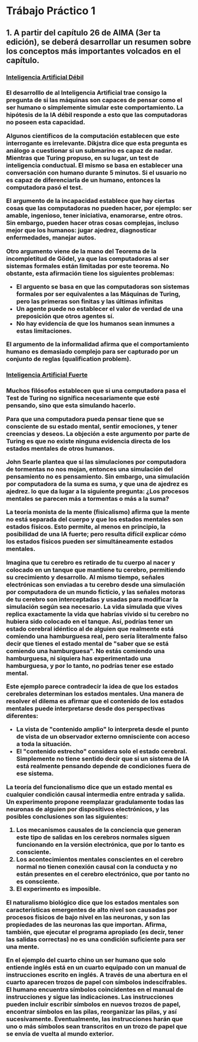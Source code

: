 # Trábajo Práctico 1

## 1. A partir del capítulo 26 de AIMA  (3er ta edición), se deberá desarrollar un resumen sobre los conceptos más importantes volcados en el capítulo.

<h3 style="text-decoration:underline"> Inteligencia Artificial Débil <h3>

El desarrolllo de al Inteligencia Artificial trae consigo la pregunta de si las máquinas son capaces de pensar como el ser humano o simplemente simular este comportamiento. La hipótesis de la **IA débil** responde a esto que las computadoras no poseen esta capacidad.

Algunos cientificos de la computación establecen que este interrogante es irrelevante. Dikjstra dice que esta pregunta es análogo a cuestionar si un submarino es capaz de nadar.
Mientras que Turing propuso, en su lugar, un test de inteligencia conductual. El mismo se basa en establecer una conversación con humano durante 5 minutos. Si el usuario no es capaz de diferenciarla de un humano, entonces la computadora pasó el test. 

El **argumento de la incapacidad** establece que hay ciertas cosas que las computadoras no pueden hacer, por ejemplo: ser amable, ingenioso, tener iniciativa, enamorarse, entre otros.
Sin embargo, pueden hacer otras cosas complejas, incluso mejor que los humanos: jugar ajedrez, diagnosticar enfermedades, manejar autos. 

Otro argumento viene de la mano del **Teorema de la incompletitud de Gödel**, ya que las computadoras al ser sistemas formales están limitadas por este teorema. No obstante, esta afirmación tiene los siguientes problemas:
- El arguento se basa en que las computadoras son sistemas formales por ser equivalentes a las Máquinas de Turing, pero las primeras son finitas y las últimas infinitas
- Un agente puede no establecer el valor de verdad de una preposición que otros agentes sí.
- No hay evidencia de que los humanos sean inmunes a estas limitaciones.

El **argumento de la informalidad** afirma que el comportamiento humano es demasiado complejo para ser capturado por un conjunto de reglas (qualification problem).

<h3 style="text-decoration:underline"> Inteligencia Artificial Fuerte <h3>

Muchos filósofos establecen que si una computadora pasa el Test de Turing no significa necesariamente que esté pensando, sino que esta simulando hacerlo.

Para que una computadora pueda pensar tiene que se consciente de su estado mental, sentir emociones, y tener creencias y deseos. La objeción a este argumento por parte de Turing es que no existe ninguna evidencia directa de los estados mentales de otros humanos.

John Searle plantea que si las simulaciones por computadora de tormentas no nos mojan, entonces una simulación del pensamiento no es pensamiento. Sin embargo, una simulación por computadora de la suma es suma, y que una de ajedrez es ajedrez. lo que da lugar a la siguiente pregunta: ¿Los procesos mentales se parecen más a tormentas o más a la suma?

La teoría monista de la mente (fisicalismo) afirma que la mente no está separada del cuerpo y  que los estados mentales son estados físicos. Esto permite, al menos en principio, la posibilidad de una IA fuerte; pero resulta difícil explicar cómo los estados físicos pueden ser simultáneamente estados mentales.

Imagina que tu cerebro es retirado de tu cuerpo al nacer y colocado en un tanque que mantiene tu cerebro, permitiendo su crecimiento y desarrollo. Al mismo tiempo, señales electrónicas son enviadas a tu cerebro desde una simulación por computadora de un mundo ficticio, y las señales motoras de tu cerebro son interceptadas y usadas para modificar la simulación según sea necesario. La vida simulada que vives replica exactamente la vida que habrías vivido si tu cerebro no hubiera sido colocado en el tanque. Así, podrías tener un estado cerebral idéntico al de alguien que realmente está comiendo una hamburguesa real, pero sería literalmente falso decir que tienes el estado mental de "saber que se está comiendo una hamburguesa". No estás comiendo una hamburguesa, ni siquiera has experimentado una hamburguesa, y por lo tanto, no podrías tener ese estado mental.

Este ejemplo parece contradecir la idea de que los estados cerebrales determinan los estados mentales. Una manera de resolver el dilema es afirmar que el contenido de los estados mentales puede interpretarse desde dos perspectivas diferentes:

- La vista de "contenido amplio" lo interpreta desde el punto de vista de un observador externo omnisciente con acceso a toda la situación.
- El "contenido estrecho" considera solo el estado cerebral. Simplemente no tiene sentido decir que si un sistema de IA está realmente pensando depende de condiciones fuera de ese sistema.


La teoría del **funcionalismo** dice que un estado mental es cualquier condición causal intermedia entre entrada y salida. Un experimento propone reemplazar gradulamente todas las neuronas de alguien por dispositivos electrónicos, y las posibles conclusiones son las siguientes:

1. Los mecanismos causales de la conciencia que generan este tipo de salidas en los cerebros normales siguen funcionando en la versión electrónica, que por lo tanto es consciente.
2. Los acontecimientos mentales conscientes en el cerebro normal no tienen conexión causal con la conducta y no están presentes en el cerebro electrónico, que por tanto no es consciente.
3. El experimento es imposible.

El **naturalismo biológico** dice que los estados mentales son características emergentes de alto nivel son causadas por procesos físicos de bajo nivel en las neuronas, y son las propiedades de las neuronas las que importan. Afirma, también, que ejecutar el programa apropiado (es decir, tener las salidas correctas) no es una condición suficiente para ser una mente.

En el ejemplo del **cuarto chino** un ser humano que solo entiende inglés está en un cuarto equipado con un manual de instrucciones escrito en inglés. A través de una abertura en el cuarto aparecen trozos de papel con símbolos indescifrables. El  humano encuentra símbolos coincidentes en el manual de instrucciones y sigue las indicaciones. Las instrucciones pueden incluir escribir símbolos en nuevos trozos de papel, encontrar símbolos en las pilas, reorganizar las pilas, y así sucesivamente. Eventualmente, las instrucciones harán que uno o más símbolos sean transcritos en un trozo de papel que se envía de vuelta al mundo exterior.


